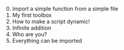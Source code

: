 0. Import a simple function from a simple file
1. My first toolbox
2. How to make a script dynamic!
3. Infinite addition
4. Who are you?
5. Everything can be imported
